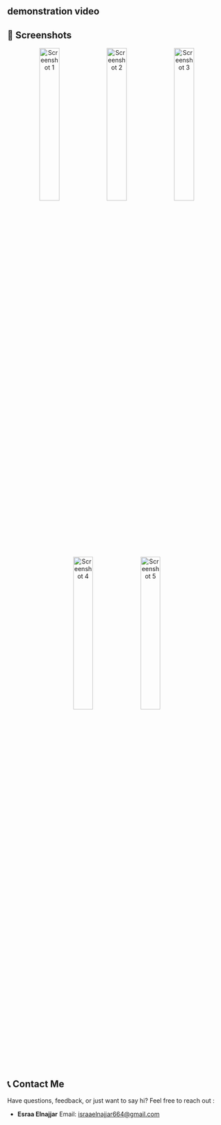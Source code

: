 ## demonstration video


## 📸 Screenshots

<p align="center">
  <img src="https://github.com/EsraaElnajjar/pharmacySystem/assets/114526210/d7dcca9e-865f-46a4-b5f7-186c0541adef" alt="Screenshot 1" width="30%">
  <img src="https://github.com/EsraaElnajjar/pharmacySystem/assets/114526210/372564bd-7fef-41af-a7b1-c1ba2c9f91ec" alt="Screenshot 2" width="30%">
  <img src="https://github.com/EsraaElnajjar/pharmacySystem/assets/114526210/de74a39c-bc43-40d9-a438-dd76fe0bbf6f" alt="Screenshot 3" width="30%">
  <img src="https://github.com/EsraaElnajjar/pharmacySystem/assets/114526210/99924481-7abc-4623-887e-b72e457ed03e" alt="Screenshot 4" width="30%">
  <img src="https://github.com/EsraaElnajjar/pharmacySystem/assets/114526210/056e9817-6b19-4f17-a116-f5bff7919af8" alt="Screenshot 5" width="30%">
</p>

## 📞 Contact Me

Have questions, feedback, or just want to say hi? Feel free to reach out :

- **Esraa Elnajjar**
  Email: [israaelnajjar664@gmail.com](mailto:israaelnajjar664@gmail.com)


